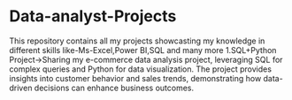 # Data-analyst-Projects
This repository contains all my projects showcasting my knowledge in different skills like-Ms-Excel,Power BI,SQL and many more
1.SQL+Python Project->Sharing my e-commerce data analysis project, leveraging SQL for complex queries and Python for data visualization. The project provides insights into customer behavior and sales trends, demonstrating how data-driven decisions can enhance business outcomes.
